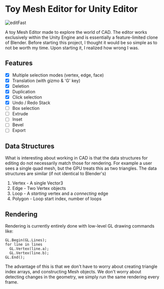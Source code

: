 # Toy Mesh Editor for Unity Editor

![editFast](https://github.com/user-attachments/assets/e73d8cab-b840-4b74-bfc4-582d4928d645)

A toy Mesh Editor made to explore the world of CAD. The editor works exclusively within the Unity Engine and is essentially a feature-limited clone of Blender. Before starting this project, I thought it would be so simple as to not be worth my time. Upon starting it, I realized how wrong I was.

## Features
- [x] Multiple selection modes (vertex, edge, face)
- [x] Translation (with gizmo & 'G' key)
- [x] Deletion
- [x] Duplication
- [x] Click selection
- [x] Undo / Redo Stack
- [ ] Box selection
- [ ] Extrude
- [ ] Inset
- [ ] Bevel
- [ ] Export

## Data Structures
What is interesting about working in CAD is that the data structures for editing do not necessarily match those for rendering. For example a user sees a single quad mesh, but the GPU treats this as two triangles. The data structures are similar (if not identical to Blender's)
1. Vertex - A single Vector3
2. Edge - Two Vertex objects
3. Loop - A _starting_ vertex and a _connecting_ edge
4. Polygon - Loop start index, number of loops

## Rendering
Rendering is currently entirely done with low-level GL drawing commands like:
```
GL.Begin(GL.Lines);
for line in lines
  GL.Vertex(line.a);
  GL.Vertex(line.b);
GL.End();
```
The advantage of this is that we don't have to worry about creating triangle index arrays, and constructing Mesh objects. We don't worry about detecting changes in the geometry, we simply run the same rendering every frame.
